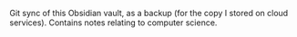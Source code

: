 Git sync of this Obsidian vault, as a backup (for the copy I stored on cloud services). Contains notes relating to computer science.